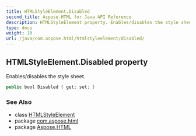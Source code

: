 ```yaml
---
title: HTMLStyleElement.Disabled
second_title: Aspose.HTML for Java API Reference
description: HTMLStyleElement property. Enables/disables the style sheet
type: docs
weight: 10
url: /java/com.aspose.html/htmlstyleelement/disabled/
---
```

## HTMLStyleElement.Disabled property

Enables/disables the style sheet.

```java
public bool Disabled { get; set; }
```

### See Also

* class [HTMLStyleElement](../)
* package [com.aspose.html](../../../com.aspose.html/)
* package [Aspose.HTML](../../../)
